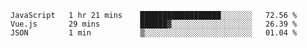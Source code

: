 <!--START_SECTION:waka-->
```text
JavaScript   1 hr 21 mins    ██████████████████░░░░░░░   72.56 % 
Vue.js       29 mins         ██████▓░░░░░░░░░░░░░░░░░░   26.39 % 
JSON         1 min           ▒░░░░░░░░░░░░░░░░░░░░░░░░   01.04 % 
```
<!--END_SECTION:waka-->
